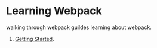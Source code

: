 # Learning Webpack

walking through webpack guildes learning about webpack.

1. [Getting Started](https://webpack.js.org/guides/getting-started/).
